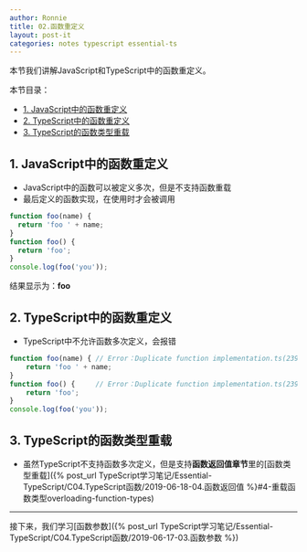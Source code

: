 ```yaml
---
author: Ronnie
title: 02.函数重定义
layout: post-it
categories: notes typescript essential-ts
---
```


<!-- # 函数重定义 -->
本节我们讲解JavaScript和TypeScript中的函数重定义。

本节目录：
<!-- TOC -->

- [1. JavaScript中的函数重定义](#1-javascript中的函数重定义)
- [2. TypeScript中的函数重定义](#2-typescript中的函数重定义)
- [3. TypeScript的函数类型重载](#3-typescript的函数类型重载)

<!-- /TOC -->


## 1. JavaScript中的函数重定义
- JavaScript中的函数可以被定义多次，但是不支持函数重载
- 最后定义的函数实现，在使用时才会被调用

```javascript
function foo(name) {
  return 'foo ' + name;
}
function foo() {
  return 'foo';
}
console.log(foo('you'));
```

结果显示为：**foo**

## 2. TypeScript中的函数重定义
- TypeScript中不允许函数多次定义，会报错

```typescript
function foo(name) { // Error：Duplicate function implementation.ts(2393)
    return 'foo ' + name;
}
function foo() {     // Error：Duplicate function implementation.ts(2393)
    return 'foo';
}
console.log(foo('you'));
```

## 3. TypeScript的函数类型重载
- 虽然TypeScript不支持函数多次定义，但是支持**函数返回值章节**里的[函数类型重载]({% post_url TypeScript学习笔记/Essential-TypeScript/C04.TypeScript函数/2019-06-18-04.函数返回值 %}#4-重载函数类型overloading-function-types)

---

接下来，我们学习[函数参数]({% post_url TypeScript学习笔记/Essential-TypeScript/C04.TypeScript函数/2019-06-17-03.函数参数 %})
